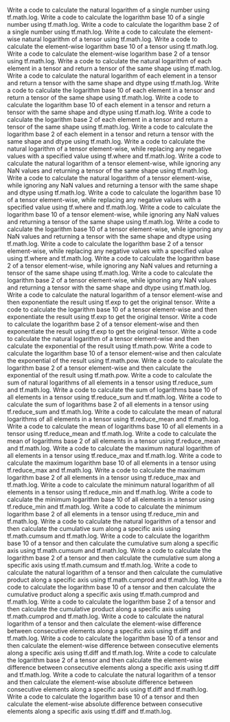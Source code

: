 Write a code to calculate the natural logarithm of a single number using tf.math.log.
Write a code to calculate the logarithm base 10 of a single number using tf.math.log.
Write a code to calculate the logarithm base 2 of a single number using tf.math.log.
Write a code to calculate the element-wise natural logarithm of a tensor using tf.math.log.
Write a code to calculate the element-wise logarithm base 10 of a tensor using tf.math.log.
Write a code to calculate the element-wise logarithm base 2 of a tensor using tf.math.log.
Write a code to calculate the natural logarithm of each element in a tensor and return a tensor of the same shape using tf.math.log.
Write a code to calculate the natural logarithm of each element in a tensor and return a tensor with the same shape and dtype using tf.math.log.
Write a code to calculate the logarithm base 10 of each element in a tensor and return a tensor of the same shape using tf.math.log.
Write a code to calculate the logarithm base 10 of each element in a tensor and return a tensor with the same shape and dtype using tf.math.log.
Write a code to calculate the logarithm base 2 of each element in a tensor and return a tensor of the same shape using tf.math.log.
Write a code to calculate the logarithm base 2 of each element in a tensor and return a tensor with the same shape and dtype using tf.math.log.
Write a code to calculate the natural logarithm of a tensor element-wise, while replacing any negative values with a specified value using tf.where and tf.math.log.
Write a code to calculate the natural logarithm of a tensor element-wise, while ignoring any NaN values and returning a tensor of the same shape using tf.math.log.
Write a code to calculate the natural logarithm of a tensor element-wise, while ignoring any NaN values and returning a tensor with the same shape and dtype using tf.math.log.
Write a code to calculate the logarithm base 10 of a tensor element-wise, while replacing any negative values with a specified value using tf.where and tf.math.log.
Write a code to calculate the logarithm base 10 of a tensor element-wise, while ignoring any NaN values and returning a tensor of the same shape using tf.math.log.
Write a code to calculate the logarithm base 10 of a tensor element-wise, while ignoring any NaN values and returning a tensor with the same shape and dtype using tf.math.log.
Write a code to calculate the logarithm base 2 of a tensor element-wise, while replacing any negative values with a specified value using tf.where and tf.math.log.
Write a code to calculate the logarithm base 2 of a tensor element-wise, while ignoring any NaN values and returning a tensor of the same shape using tf.math.log.
Write a code to calculate the logarithm base 2 of a tensor element-wise, while ignoring any NaN values and returning a tensor with the same shape and dtype using tf.math.log.
Write a code to calculate the natural logarithm of a tensor element-wise and then exponentiate the result using tf.exp to get the original tensor.
Write a code to calculate the logarithm base 10 of a tensor element-wise and then exponentiate the result using tf.exp to get the original tensor.
Write a code to calculate the logarithm base 2 of a tensor element-wise and then exponentiate the result using tf.exp to get the original tensor.
Write a code to calculate the natural logarithm of a tensor element-wise and then calculate the exponential of the result using tf.math.pow.
Write a code to calculate the logarithm base 10 of a tensor element-wise and then calculate the exponential of the result using tf.math.pow.
Write a code to calculate the logarithm base 2 of a tensor element-wise and then calculate the exponential of the result using tf.math.pow.
Write a code to calculate the sum of natural logarithms of all elements in a tensor using tf.reduce_sum and tf.math.log.
Write a code to calculate the sum of logarithms base 10 of all elements in a tensor using tf.reduce_sum and tf.math.log.
Write a code to calculate the sum of logarithms base 2 of all elements in a tensor using tf.reduce_sum and tf.math.log.
Write a code to calculate the mean of natural logarithms of all elements in a tensor using tf.reduce_mean and tf.math.log.
Write a code to calculate the mean of logarithms base 10 of all elements in a tensor using tf.reduce_mean and tf.math.log.
Write a code to calculate the mean of logarithms base 2 of all elements in a tensor using tf.reduce_mean and tf.math.log.
Write a code to calculate the maximum natural logarithm of all elements in a tensor using tf.reduce_max and tf.math.log.
Write a code to calculate the maximum logarithm base 10 of all elements in a tensor using tf.reduce_max and tf.math.log.
Write a code to calculate the maximum logarithm base 2 of all elements in a tensor using tf.reduce_max and tf.math.log.
Write a code to calculate the minimum natural logarithm of all elements in a tensor using tf.reduce_min and tf.math.log.
Write a code to calculate the minimum logarithm base 10 of all elements in a tensor using tf.reduce_min and tf.math.log.
Write a code to calculate the minimum logarithm base 2 of all elements in a tensor using tf.reduce_min and tf.math.log.
Write a code to calculate the natural logarithm of a tensor and then calculate the cumulative sum along a specific axis using tf.math.cumsum and tf.math.log.
Write a code to calculate the logarithm base 10 of a tensor and then calculate the cumulative sum along a specific axis using tf.math.cumsum and tf.math.log.
Write a code to calculate the logarithm base 2 of a tensor and then calculate the cumulative sum along a specific axis using tf.math.cumsum and tf.math.log.
Write a code to calculate the natural logarithm of a tensor and then calculate the cumulative product along a specific axis using tf.math.cumprod and tf.math.log.
Write a code to calculate the logarithm base 10 of a tensor and then calculate the cumulative product along a specific axis using tf.math.cumprod and tf.math.log.
Write a code to calculate the logarithm base 2 of a tensor and then calculate the cumulative product along a specific axis using tf.math.cumprod and tf.math.log.
Write a code to calculate the natural logarithm of a tensor and then calculate the element-wise difference between consecutive elements along a specific axis using tf.diff and tf.math.log.
Write a code to calculate the logarithm base 10 of a tensor and then calculate the element-wise difference between consecutive elements along a specific axis using tf.diff and tf.math.log.
Write a code to calculate the logarithm base 2 of a tensor and then calculate the element-wise difference between consecutive elements along a specific axis using tf.diff and tf.math.log.
Write a code to calculate the natural logarithm of a tensor and then calculate the element-wise absolute difference between consecutive elements along a specific axis using tf.diff and tf.math.log.
Write a code to calculate the logarithm base 10 of a tensor and then calculate the element-wise absolute difference between consecutive elements along a specific axis using tf.diff and tf.math.log.
